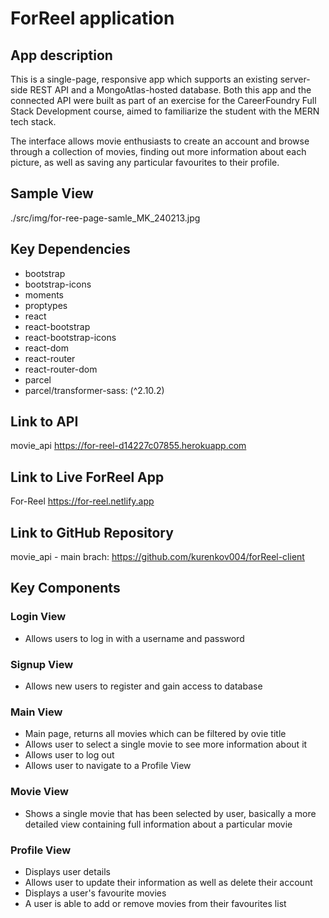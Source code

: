 # ForReel application
## App description
This is a single-page, responsive app  which supports an existing server-side REST API and a MongoAtlas-hosted database. Both this app and the connected API were built as part of an exercise for the CareerFoundry Full Stack Development course, aimed to familiarize the student with the MERN tech stack. 

The interface allows movie enthusiasts to create an account and browse through a collection of movies, finding out more information about each picture, as well as saving any particular favourites to their profile. 

## Sample View
./src/img/for-ree-page-samle_MK_240213.jpg

## Key Dependencies
- bootstrap
- bootstrap-icons
- moments
- proptypes
- react
- react-bootstrap
- react-bootstrap-icons
- react-dom
- react-router
- react-router-dom
- parcel
- parcel/transformer-sass: (^2.10.2)

## Link to API
 movie_api https://for-reel-d14227c07855.herokuapp.com

## Link to Live ForReel App
For-Reel https://for-reel.netlify.app

## Link to GitHub Repository
 movie_api - main brach:  https://github.com/kurenkov004/forReel-client

## Key Components
### Login View
- Allows users to log in with a username and password
### Signup View
- Allows new users to register and gain access to database
### Main View
- Main page, returns all movies which can be filtered by ovie title
- Allows user to select a single movie to see more information about it
- Allows user to log out
- Allows user to navigate to a Profile View
### Movie View
- Shows a single movie that has been selected by user, basically a more detailed view containing full information about a particular movie
### Profile View
- Displays user details
- Allows user to update their information as well as delete their account
- Displays a user's favourite movies
- A user is able to add or remove movies from their favourites list
